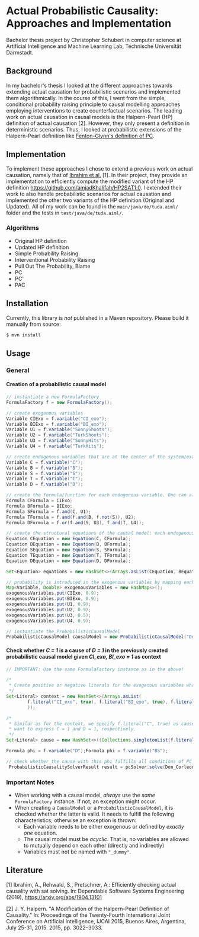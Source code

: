 # Actual Probabilistic Causality: Approaches and Implementation
Bachelor thesis project by Christopher Schubert in computer science at Artificial Intelligence and Machine Learning Lab, 
Technische Universität Darmstadt.

## Background
In my bachelor's thesis I looked at the different approaches towards extending actual causation
for probabilistic scenarios and implemented them algorithmically. In the course of this, I went from the simple, conditional probability raising principle
to causal modelling approaches employing interventions to create counterfactual scenarios. The leading work on actual causation
in causal models is the Halpern-Pearl (HP) definition of actual causation [2]. However, they only present a definition in
deterministic scenarios. Thus, I looked at probabilistic extensions of the Halpern-Pearl definition like 
[Fenton-Glynn's definition of PC]().

## Implementation
To implement these approaches I chose to extend a previous work on actual causation, namely that of [Ibrahim et al.](https://arxiv.org/abs/1904.13101) [1].
In their project, they provide an implementation to efficiently compute the modified variant of the HP definition https://github.com/amjadKhalifah/HP2SAT1.0.
I extended their work to also handle probabilistic scenarios for actual causation and implemented the other two variants
of the HP definition (Original and Updated). All of my work can be found in the ```main/java/de/tuda.aiml/``` folder and the
tests in ```test/java/de/tuda.aiml/```.

### Algorithms
* Original HP definition
* Updated HP definition
* Simple Probability Raising
* Interventional Probability Raising
* Pull Out The Probability, Blame
* PC
* PC'
* PAC

## Installation

Currently, this library is _not_ published in a Maven repository. Please build it manually from source: 

```bash
$ mvn install
```

## Usage

### General

#### Creation of a probabilistic causal model
```java
// instantiate a new FormulaFactory
FormulaFactory f = new FormulaFactory();

// create exogenous variables
Variable CIExo = f.variable("CI_exo");
Variable BIExo = f.variable("BI_exo");
Variable U1 = f.variable("SonnyShoots");
Variable U2 = f.variable("TurkShoots");
Variable U3 = f.variable("SonnyHits");
Variable U4 = f.variable("TurkHits");

// create endogenous variables that are at the center of the system/example
Variable C = f.variable("C");
Variable B = f.variable("B");
Variable S = f.variable("S");
Variable T = f.variable("T");
Variable D = f.variable("D");

// create the formula/function for each endogenous variable. One can also use the PropositionalParser for complex Formulas.
Formula CFormula = CIExo;
Formula BFormula = BIExo;
Formula SFormula = f.and(C, U1);
Formula TFormula = f.and(f.and(B, f.not(S)), U2);
Formula DFormula = f.or(f.and(S, U3), f.and(T, U4));

// create the structural equations of the causal model: each endogenous variable and its formula form an equation
Equation CEquation = new Equation(C, CFormula);
Equation BEquation = new Equation(B, BFormula);
Equation SEquation = new Equation(S, SFormula);
Equation TEquation = new Equation(T, TFormula);
Equation DEquation = new Equation(D, DFormula);

Set<Equation> equations = new HashSet<>(Arrays.asList(CEquation, BEquation, SEquation, TEquation, DEquation));

// probability is introduced in the exogenous variables by mapping each exogenous variable to a double-value
Map<Variable, Double> exogenousVariables = new HashMap<>();
exogenousVariables.put(CIExo, 0.9);
exogenousVariables.put(BIExo, 0.9);
exogenousVariables.put(U1, 0.9);
exogenousVariables.put(U2, 0.9);
exogenousVariables.put(U3, 0.5);
exogenousVariables.put(U4, 0.9);

// instantiate the ProbabilisticCausalModel
ProbabilisticCausalModel causalModel = new ProbabilisticCausalModel("Don_Corleone", equations, exogenousVariables, f);
```

#### Check whether *C = 1* is a cause of *D = 1* in the previously created probabilistic causal model given *CI_exo, BI_exo = 1* as context
```java
// IMPORTANT: Use the same FormulaFactory instance as in the above!

/*
 * Create positive or negative literals for the exogenous variables whose value we know.
 */
Set<Literal> context = new HashSet<>(Arrays.asList(
        f.literal("CI_exo", true), f.literal("BI_exo", true), f.literal("SonnyShoots", true), f.literal("SonnyHits", true)
        ));

/*
 * Similar as for the context, we specify f.literal("C", true) as cause and f.variable("D") as phi, as we 
 * want to express C = 1 and D = 1, respectively.
 */
Set<Literal> cause = new HashSet<>((Collections.singletonList(f.literal("C", true)));

Formula phi = f.variable("D");Formula phi = f.variable("BS");

// check whether the cause with this phi fulfills all conditions of PC in this context
 ProbabilisticCausalitySolverResult result = pcSolver.solve(Don_Corleone, context, phi, cause, ProbabilisticSolvingStrategy.PC);
```

### Important Notes

- When working with a causal model, *always* use the *same* `FormulaFactory` instance. If not, an exception might occur.
- When creating a `CausalModel` or a `ProbabilisticCausalModel`, it is checked whether the latter is valid. It needs to fulfill the following 
characteristics; otherwise an exception is thrown:
    - Each variable needs to be either exogenous or defined by *exactly one* equation.
    - The causal model must be *acyclic*. That is, no variables are allowed to mutually depend on each other 
    (directly and indirectly)
    - Variables must not be named with `"_dummy"`.
    
## Literature

[1] Ibrahim, A., Rehwald, S., Pretschner, A.: Efficiently checking actual causality with sat solving. In: Dependable Software Systems Engineering (2019), https://arxiv.org/abs/1904.13101

[2] J. Y. Halpern. "A Modification of the Halpern-Pearl Definition of Causality." In: Proceedings of the Twenty-Fourth International Joint Conference on Artificial Intelligence, IJCAI 2015, Buenos Aires, Argentina, July 25-31, 2015. 2015, pp. 3022–3033.
